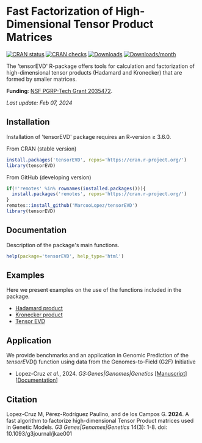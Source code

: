 # Fast Factorization of High-Dimensional Tensor Product Matrices

[![CRAN status](https://www.r-pkg.org/badges/version/tensorEVD?color=green)](https://CRAN.R-project.org/package=tensorEVD)
[![CRAN checks](https://badges.cranchecks.info/worst/tensorEVD.svg)](https://cran.r-project.org/web/checks/check_results_tensorEVD.html)
[![Downloads](https://cranlogs.r-pkg.org/badges/grand-total/tensorEVD)](http://www.r-pkg.org/pkg/tensorEVD)
[![Downloads/month](http://cranlogs.r-pkg.org/badges/tensorEVD?color=blue)](http://www.r-pkg.org/pkg/tensorEVD)

The 'tensorEVD' R-package offers tools for calculation and factorization of high-dimensional tensor products (Hadamard and Kronecker) that are formed by smaller matrices.

**Funding**: [NSF PGRP-Tech Grant 2035472](https://www.nsf.gov/awardsearch/showAward?AWD_ID=2035472&HistoricalAwards=false).

*Last update: Feb 07, 2024*

## Installation
Installation of 'tensorEVD' package requires an R-version &ge; 3.6.0. 

From CRAN (stable version)
```r
install.packages('tensorEVD', repos='https://cran.r-project.org/')  
library(tensorEVD)                                                  
```

From GitHub (developing version)
```r
if(!'remotes' %in% rownames(installed.packages())){
  install.packages('remotes', repos='https://cran.r-project.org/')  
}
remotes::install_github('MarcooLopez/tensorEVD')                    
library(tensorEVD)                                                
```

## Documentation
Description of the package's main functions.
```r
help(package='tensorEVD', help_type='html')
```

## Examples
Here we present examples on the use of the functions included in the package.

* [Hadamard product](http://htmlpreview.github.io/?https://github.com/MarcooLopez/tensorEVD/blob/main/inst/Rmd/hadamard.html)
* [Kronecker product](http://htmlpreview.github.io/?https://github.com/MarcooLopez/tensorEVD/blob/main/inst/Rmd/kronecker.html)
* [Tensor EVD](http://htmlpreview.github.io/?https://github.com/MarcooLopez/tensorEVD/blob/main/inst/Rmd/tensorEVD.html)

## Application
We provide benchmarks and an application in Genomic Prediction of the *tensorEVD*() function using data from the Genomes-to-Field (G2F) Initiative

* Lopez-Cruz *et al.*, 2024. *G3:Genes|Genomes|Genetics* [[Manuscript](https://academic.oup.com/g3journal/article/14/3/jkae001/7511334)] [[Documentation](http://htmlpreview.github.io/?https://github.com/MarcooLopez/tensorEVD/blob/master/inst/doc/tensorEVD-documentation.html)]

## Citation
Lopez-Cruz M, Pérez-Rodríguez Paulino, and de los Campos G. **2024**. A fast algorithm to factorize high-dimensional Tensor Product matrices used in Genetic Models. *G3 Genes|Genomes|Genetics* 14(3): 1-8. doi: 10.1093/g3journal/jkae001
